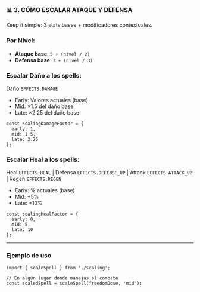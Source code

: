 ### 📊 3. CÓMO ESCALAR ATAQUE Y DEFENSA

Keep it simple: 3 stats bases + modificadores contextuales.

### Por Nivel:

- **Ataque base**: `5 + (nivel / 2)`
- **Defensa base**: `3 + (nivel / 3)`

### Escalar Daño a los spells:

Daño `EFFECTS.DAMAGE`

- Early: Valores actuales (base)
- Mid: ×1.5 del daño base
- Late: ×2.25 del daño base

```
const scalingDamageFactor = {
  early: 1,
  mid: 1.5,
  late: 2.25
};
```

### Escalar Heal a los spells:

Heal `EFFECTS.HEAL` | Defensa `EFFECTS.DEFENSE_UP` | Attack `EFFECTS.ATTACK_UP` | Regen `EFFECTS.REGEN`

- Early: % actuales (base)
- Mid: +5%
- Late: +10%

```
const scalingHealFactor = {
  early: 0,
  mid: 5,
  late: 10
};
```

---

### Ejemplo de uso

```
import { scaleSpell } from './scaling';

// En algún lugar donde manejas el combate
const scaledSpell = scaleSpell(freedomDose, 'mid');
```
